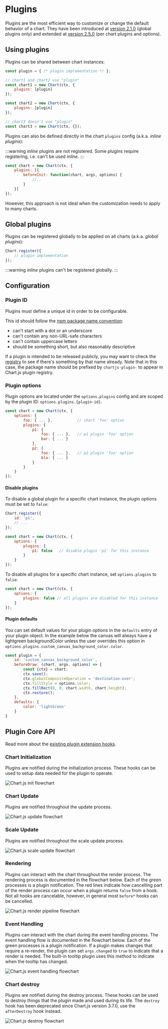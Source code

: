 # Plugins

Plugins are the most efficient way to customize or change the default behavior of a chart. They have been introduced at [version 2.1.0](https://github.com/chartjs/Chart.js/releases/tag/2.1.0) (global plugins only) and extended at [version 2.5.0](https://github.com/chartjs/Chart.js/releases/tag/v2.5.0) (per chart plugins and options).

## Using plugins

Plugins can be shared between chart instances:

```javascript
const plugin = { /* plugin implementation */ };

// chart1 and chart2 use "plugin"
const chart1 = new Chart(ctx, {
    plugins: [plugin]
});

const chart2 = new Chart(ctx, {
    plugins: [plugin]
});

// chart3 doesn't use "plugin"
const chart3 = new Chart(ctx, {});
```

Plugins can also be defined directly in the chart `plugins` config (a.k.a. *inline plugins*):

:::warning
*inline* plugins are not registered. Some plugins require registering, i.e. can't be used *inline*.
:::

```javascript
const chart = new Chart(ctx, {
    plugins: [{
        beforeInit: function(chart, args, options) {
            //..
        }
    }]
});
```

However, this approach is not ideal when the customization needs to apply to many charts.

## Global plugins

Plugins can be registered globally to be applied on all charts (a.k.a. *global plugins*):

```javascript
Chart.register({
    // plugin implementation
});
```

:::warning
*inline* plugins can't be registered globally.
:::

## Configuration

### Plugin ID

Plugins must define a unique id in order to be configurable.

This id should follow the [npm package name convention](https://docs.npmjs.com/files/package.json#name):

- can't start with a dot or an underscore
- can't contain any non-URL-safe characters
- can't contain uppercase letters
- should be something short, but also reasonably descriptive

If a plugin is intended to be released publicly, you may want to check the [registry](https://www.npmjs.com/search?q=chartjs-plugin-) to see if there's something by that name already. Note that in this case, the package name should be prefixed by `chartjs-plugin-` to appear in Chart.js plugin registry.

### Plugin options

Plugin options are located under the `options.plugins` config and are scoped by the plugin ID: `options.plugins.{plugin-id}`.

```javascript
const chart = new Chart(ctx, {
    options: {
        foo: { ... },           // chart 'foo' option
        plugins: {
            p1: {
                foo: { ... },   // p1 plugin 'foo' option
                bar: { ... }
            },
            p2: {
                foo: { ... },   // p2 plugin 'foo' option
                bla: { ... }
            }
        }
    }
});
```

#### Disable plugins

To disable a global plugin for a specific chart instance, the plugin options must be set to `false`:

```javascript
Chart.register({
    id: 'p1',
    // ...
});

const chart = new Chart(ctx, {
    options: {
        plugins: {
            p1: false   // disable plugin 'p1' for this instance
        }
    }
});
```

To disable all plugins for a specific chart instance, set `options.plugins` to `false`:

```javascript
const chart = new Chart(ctx, {
    options: {
        plugins: false // all plugins are disabled for this instance
    }
});
```

#### Plugin defaults

You can set default values for your plugin options in the `defaults` entry of your plugin object. In the example below the canvas will always have a lightgreen backgroundColor unless the user overrides this option in `options.plugins.custom_canvas_background_color.color`.

```javascript
const plugin = {
    id: 'custom_canvas_background_color',
    beforeDraw: (chart, args, options) => {
        const {ctx} = chart;
        ctx.save();
        ctx.globalCompositeOperation = 'destination-over';
        ctx.fillStyle = options.color;
        ctx.fillRect(0, 0, chart.width, chart.height);
        ctx.restore();
    },
    defaults: {
        color: 'lightGreen'
    }
}
```

## Plugin Core API

Read more about the [existing plugin extension hooks](../api/interfaces/Plugin).

### Chart Initialization

Plugins are notified during the initialization process. These hooks can be used to setup data needed for the plugin to operate.

![Chart.js init flowchart](init_flowchart.png)

### Chart Update

Plugins are notified throughout the update process.

![Chart.js update flowchart](update_flowchart.png)

### Scale Update

Plugins are notified throughout the scale update process.

![Chart.js scale update flowchart](scale_flowchart.png)

### Rendering

Plugins can interact with the chart throughout the render process. The rendering process is documented in the flowchart below. Each of the green processes is a plugin notification. The red lines indicate how cancelling part of the render process can occur when a plugin returns `false` from a hook. Not all hooks are cancelable, however, in general most `before*` hooks can be cancelled.

![Chart.js render pipeline flowchart](render_flowchart.png)

### Event Handling

Plugins can interact with the chart during the event handling process. The event handling flow is documented in the flowchart below. Each of the green processes is a plugin notification. If a plugin makes changes that require a re-render, the plugin can set `args.changed` to `true` to indicate that a render is needed. The built-in tooltip plugin uses this method to indicate when the tooltip has changed.

![Chart.js event handling flowchart](event_flowchart.png)

### Chart destroy

Plugins are notified during the destroy process. These hooks can be used to destroy things that the plugin made and used during its life.
The `destroy` hook has been deprecated since Chart.js version 3.7.0, use the `afterDestroy` hook instead.

![Chart.js destroy flowchart](destroy_flowchart.png)
